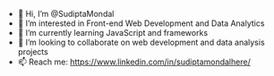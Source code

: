 - 👋 Hi, I’m @SudiptaMondal
- 👀 I’m interested in Front-end Web Development and Data Analytics
- 🌱 I’m currently learning JavaScript and frameworks
- 💞️ I’m looking to collaborate on web development and data analysis projects
- 📫 Reach me: https://www.linkedin.com/in/sudiptamondalhere/

<!---
SudiptaMondal13/SudiptaMondal13 is a ✨ special ✨ repository because its `README.md` (this file) appears on your GitHub profile.
You can click the Preview link to take a look at your changes.
--->
